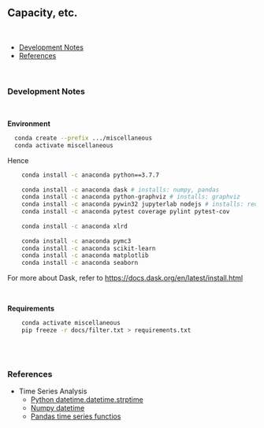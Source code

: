 ## Capacity, etc.

<br>

* [Development Notes](#development-notes)
* [References](#references)

<br>

### Development Notes

<br>

**Environment**

```bash
  conda create --prefix .../miscellaneous
  conda activate miscellaneous
```

Hence

```bash
    conda install -c anaconda python==3.7.7
    
    conda install -c anaconda dask # installs: numpy, pandas
    conda install -c anaconda python-graphviz # installs: graphviz
    conda install -c anaconda pywin32 jupyterlab nodejs # installs: requests, urllib3
    conda install -c anaconda pytest coverage pylint pytest-cov
    
    conda install -c anaconda xlrd
	
	conda install -c anaconda pymc3
	conda install -c anaconda scikit-learn
	conda install -c anaconda matplotlib
	conda install -c anaconda seaborn	
```

For more about Dask, refer to https://docs.dask.org/en/latest/install.html

<br>

**Requirements**

```bash
    conda activate miscellaneous
    pip freeze -r docs/filter.txt > requirements.txt
```

<br>
<br>

### References

* Time Series Analysis
  * [Python datetime.datetime.strptime](https://docs.python.org/3.7/library/datetime.html#datetime.datetime.strptime)
  * [Numpy datetime ](https://numpy.org/doc/stable/reference/arrays.datetime.html)
  * [Pandas time series functios](https://pandas.pydata.org/pandas-docs/stable/user_guide/timeseries.html)